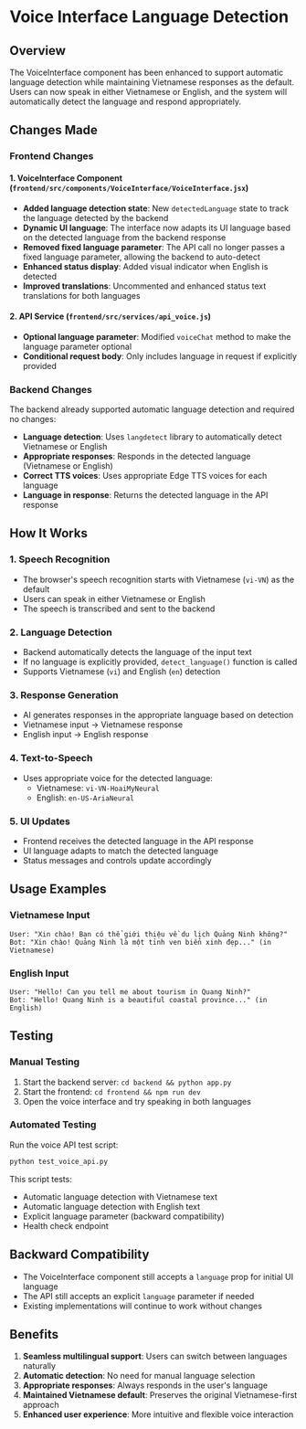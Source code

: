 # Voice Interface Language Detection

## Overview
The VoiceInterface component has been enhanced to support automatic language detection while maintaining Vietnamese responses as the default. Users can now speak in either Vietnamese or English, and the system will automatically detect the language and respond appropriately.

## Changes Made

### Frontend Changes

#### 1. VoiceInterface Component (`frontend/src/components/VoiceInterface/VoiceInterface.jsx`)
- **Added language detection state**: New `detectedLanguage` state to track the language detected by the backend
- **Dynamic UI language**: The interface now adapts its UI language based on the detected language from the backend response
- **Removed fixed language parameter**: The API call no longer passes a fixed language parameter, allowing the backend to auto-detect
- **Enhanced status display**: Added visual indicator when English is detected
- **Improved translations**: Uncommented and enhanced status text translations for both languages

#### 2. API Service (`frontend/src/services/api_voice.js`)
- **Optional language parameter**: Modified `voiceChat` method to make the language parameter optional
- **Conditional request body**: Only includes language in request if explicitly provided

### Backend Changes
The backend already supported automatic language detection and required no changes:
- **Language detection**: Uses `langdetect` library to automatically detect Vietnamese or English
- **Appropriate responses**: Responds in the detected language (Vietnamese or English)
- **Correct TTS voices**: Uses appropriate Edge TTS voices for each language
- **Language in response**: Returns the detected language in the API response

## How It Works

### 1. Speech Recognition
- The browser's speech recognition starts with Vietnamese (`vi-VN`) as the default
- Users can speak in either Vietnamese or English
- The speech is transcribed and sent to the backend

### 2. Language Detection
- Backend automatically detects the language of the input text
- If no language is explicitly provided, `detect_language()` function is called
- Supports Vietnamese (`vi`) and English (`en`) detection

### 3. Response Generation
- AI generates responses in the appropriate language based on detection
- Vietnamese input → Vietnamese response
- English input → English response

### 4. Text-to-Speech
- Uses appropriate voice for the detected language:
  - Vietnamese: `vi-VN-HoaiMyNeural`
  - English: `en-US-AriaNeural`

### 5. UI Updates
- Frontend receives the detected language in the API response
- UI language adapts to match the detected language
- Status messages and controls update accordingly

## Usage Examples

### Vietnamese Input
```
User: "Xin chào! Bạn có thể giới thiệu về du lịch Quảng Ninh không?"
Bot: "Xin chào! Quảng Ninh là một tỉnh ven biển xinh đẹp..." (in Vietnamese)
```

### English Input
```
User: "Hello! Can you tell me about tourism in Quang Ninh?"
Bot: "Hello! Quang Ninh is a beautiful coastal province..." (in English)
```

## Testing

### Manual Testing
1. Start the backend server: `cd backend && python app.py`
2. Start the frontend: `cd frontend && npm run dev`
3. Open the voice interface and try speaking in both languages

### Automated Testing
Run the voice API test script:
```bash
python test_voice_api.py
```

This script tests:
- Automatic language detection with Vietnamese text
- Automatic language detection with English text
- Explicit language parameter (backward compatibility)
- Health check endpoint

## Backward Compatibility
- The VoiceInterface component still accepts a `language` prop for initial UI language
- The API still accepts an explicit `language` parameter if needed
- Existing implementations will continue to work without changes

## Benefits
1. **Seamless multilingual support**: Users can switch between languages naturally
2. **Automatic detection**: No need for manual language selection
3. **Appropriate responses**: Always responds in the user's language
4. **Maintained Vietnamese default**: Preserves the original Vietnamese-first approach
5. **Enhanced user experience**: More intuitive and flexible voice interaction
